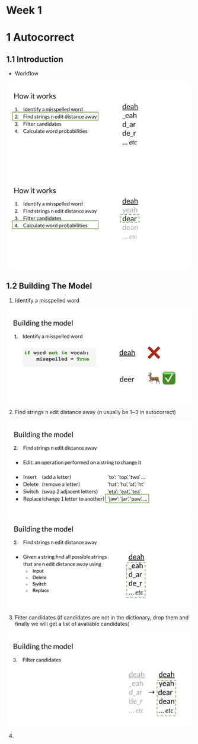 # Week 1

# 1 Autocorrect

## 1.1 Introduction

- Workflow

<p align="center">
  <img src="../res/img/img1.png" width="500"/>
  <img src="../res/img/img2.png" width="500"/>
</p>

## 1.2 Building The Model

1. Identify a misspelled word

<p align="center">
  <img src="../res/img/img3.png" width="600"/>
</p>

2. Find strings n edit distance away (n usually be 1~3 in autocorrect)

<p align="center">
  <img src="../res/img/img4.png" width="500"/>
  <img src="../res/img/img5.png" width="500"/>
</p>

3. Filter candidates (if candidates are not in the dictionary, drop them and finally we will get a list of avaliable candidates)

<p align="center">
  <img src="../res/img/img6.png" width="600"/>
</p>

4.
